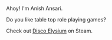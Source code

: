 Ahoy! I'm Anish Ansari.

Do you like table top role playing games?

<p>Check out <a href="https://store.steampowered.com/app/632470/Disco_Elysium/" target="_blank" rel="noopener noreferrer">Disco Elysium</a> on Steam.</p>
